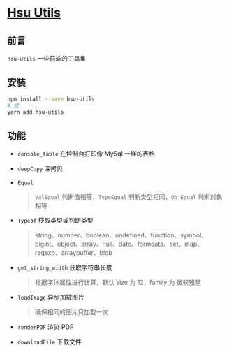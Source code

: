 # [Hsu Utils](https://github.com/VitaTsui/hsu-utils#hsu-utils)

## 前言

`hsu-utils` 一些前端的工具集

## 安装

```sh
npm install --save hsu-utils
# 或
yarn add hsu-utils
```

## 功能

- `console_table` 在控制台打印像 MySql 一样的表格
- `deepCopy` 深拷贝
- `Equal`

  > `ValEqual` 判断值相等，`TypeEqual` 判断类型相同，`ObjEqual` 判断对象相等

- `Typeof` 获取类型或判断类型

  > string、number、boolean、undefined、function、symbol、bigint、object、array、null、date、formdata、set、map、regexp、arraybuffer、blob

- `get_string_width` 获取字符串长度
  > 根据字体属性进行计算，默认 size 为 12，family 为 微软雅黑
- `loadImage` 异步加载图片
  > 确保相同的图片只加载一次
- `renderPDF` 渲染 PDF
- `downloadFile` 下载文件

